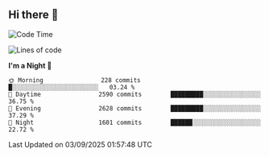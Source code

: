 ## Hi there 👋

<!--
**Wangmerlyn/Wangmerlyn** is a ✨ _special_ ✨ repository because its `README.md` (this file) appears on your GitHub profile.

Here are some ideas to get you started:

- 🔭 I’m currently working on ...
- 🌱 I’m currently learning ...
- 👯 I’m looking to collaborate on ...
- 🤔 I’m looking for help with ...
- 💬 Ask me about ...
- 📫 How to reach me: ...
- 😄 Pronouns: ...
- ⚡ Fun fact: ...
-->
<!--START_SECTION:waka-->
![Code Time](http://img.shields.io/badge/Code%20Time-535%20hrs%207%20mins-blue)

![Lines of code](https://img.shields.io/badge/From%20Hello%20World%20I%27ve%20Written-41.6%20million%20lines%20of%20code-blue)

**I'm a Night 🦉** 

```text
🌞 Morning                228 commits         █░░░░░░░░░░░░░░░░░░░░░░░░   03.24 % 
🌆 Daytime                2590 commits        █████████░░░░░░░░░░░░░░░░   36.75 % 
🌃 Evening                2628 commits        █████████░░░░░░░░░░░░░░░░   37.29 % 
🌙 Night                  1601 commits        ██████░░░░░░░░░░░░░░░░░░░   22.72 % 
```



 Last Updated on 03/09/2025 01:57:48 UTC
<!--END_SECTION:waka-->
